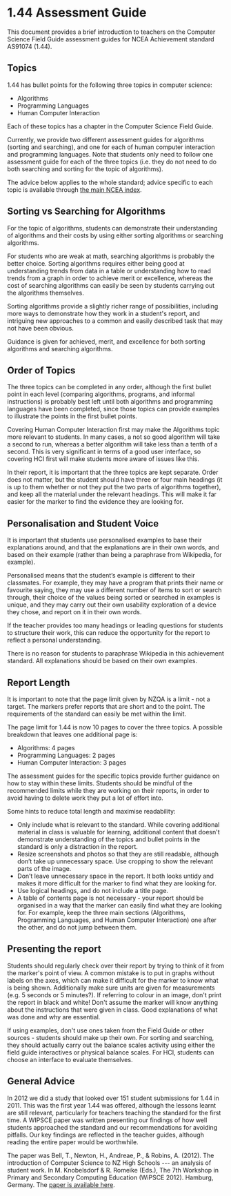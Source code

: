 # 1.44 Assessment Guide

This document provides a brief introduction to teachers on the Computer Science Field Guide assessment guides for NCEA Achievement standard AS91074 (1.44).

## Topics

1.44 has bullet points for the following three topics in computer science:

- Algorithms
- Programming Languages
- Human Computer Interaction

Each of these topics has a chapter in the Computer Science Field Guide.

Currently, we provide two different assessment guides for algorithms (sorting and searching), and one for each of human computer interaction and programming languages. Note that students only need to follow one assessment guide for each of the three topics (i.e. they do not need to do both searching and sorting for the topic of algorithms).

The advice below applies to the whole standard; advice specific to each topic is available through
[the main NCEA index](curriculum-guides/ncea/index.html).


## Sorting vs Searching for Algorithms

For the topic of algorithms, students can demonstrate their understanding of algorithms and their costs by using either sorting algorithms or searching algorithms.

For students who are weak at math, searching algorithms is probably the better choice. Sorting algorithms requires either being good at understanding trends from data in a table or understanding how to read trends from a graph in order to achieve merit or excellence, whereas the cost of searching algorithms can easily be seen by students carrying out the algorithms themselves.

Sorting algorithms provide a slightly richer range of possibilities, including more ways to demonstrate how they work in a student's report, and intriguing new approaches to a common and easily described task that may not have been obvious.

Guidance is given for achieved, merit, and excellence for both sorting algorithms and searching algorithms.

## Order of Topics

The three topics can be completed in any order, although the first bullet point in each level (comparing algorithms, programs, and informal instructions) is probably best left until both algorithms and programming languages have been completed, since those topics can provide examples to illustrate the points in the first bullet points.

Covering Human Computer Interaction first may make the Algorithms topic more relevant to students.
In many cases, a not so good algorithm will take a second to run, whereas a better algorithm will take less than a tenth of a second.
This is very significant in terms of a good user interface, so covering HCI first will make students more aware of issues like this.

In their report, it is important that the three topics are kept separate.
Order does not matter, but the student should have three or four main headings (it is up to them whether or not they put the two parts of algorithms together), and keep all the material under the relevant headings.
This will make it far easier for the marker to find the evidence they are looking for.

## Personalisation and Student Voice

It is important that students use personalised examples to base their explanations around, and that the explanations are in their own words, and based on their example (rather than being a paraphrase from Wikipedia, for example).

Personalised means that the student’s example is different to their classmates.
For example, they may have a program that prints their name or favourite saying, they may use a different number of items to sort or search through, their choice of the values being sorted or searched in examples is unique, and they may carry out their own usability exploration of a device they chose, and report on it in their own words.

If the teacher provides too many headings or leading questions for students to structure their work, this can reduce the opportunity for the report to reflect a personal understanding.

There is no reason for students to paraphrase Wikipedia in this achievement standard.
All explanations should be based on their own examples.

## Report Length

It is important to note that the page limit given by NZQA is a limit - not a target.
The markers prefer reports that are short and to the point.
The requirements of the standard can easily be met within the limit.

The page limit for 1.44 is now 10 pages to cover the three topics. A possible breakdown that leaves one additional page is:

- Algorithms: 4 pages
- Programming Languages: 2 pages
- Human Computer Interaction: 3 pages

The assessment guides for the specific topics provide further guidance on how to stay within these limits.
Students should be mindful of the recommended limits while they are working on their reports, in order to avoid having to delete work they put a lot of effort into.

Some hints to reduce total length and maximise readability:

- Only include what is relevant to the standard. While covering additional material in class is valuable for learning, additional content that doesn't demonstrate understanding of the topics and bullet points in the standard is only a distraction in the report.
- Resize screenshots and photos so that they are still readable, although don’t take up unnecessary space. Use cropping to show the relevant parts of the image.
- Don’t leave unnecessary space in the report. It both looks untidy and makes it more difficult for the marker to find what they are looking for.
- Use logical headings, and do not include a title page.
- A table of contents page is not necessary - your report should be organised in a way that the marker can easily find what they are looking for. For example, keep the three main sections (Algorithms, Programming Languages, and Human Computer Interaction) one after the other, and do not jump between them.

## Presenting the report

Students should regularly check over their report by trying to think of it from the marker's point of view.
A common mistake is to put in graphs without labels on the axes, which can make it difficult for the marker to know what is being shown.
Additionally make sure units are given for measurements (e.g. 5 seconds or 5 minutes?).
If referring to colour in an image, don't print the report in black and white!
Don't assume the marker will know anything about the instructions that were given in class.
Good explanations of what was done and why are essential.

If using examples, don't use ones taken from the Field Guide or other sources - students should make up their own.
For sorting and searching, they should actually carry out the balance scales activity using either the field guide interactives or physical balance scales. For HCI, students can choose an interface to evaluate themselves.

## General Advice

In 2012 we did a study that looked over 151 student submissions for 1.44 in 2011.
This was the first year 1.44 was offered, although the lessons learnt are still relevant, particularly for teachers teaching the standard for the first time.
A WIPSCE paper was written presenting our findings of how well students approached the standard and our recommendations for avoiding pitfalls.
Our key findings are reflected in the teacher guides, although reading the entire paper would be worthwhile.

The paper was Bell, T., Newton, H., Andreae, P., & Robins, A. (2012). The introduction of Computer Science to NZ High Schools --- an analysis of student work. In M. Knobelsdorf & R. Romeike (Eds.), The 7th Workshop in Primary and Secondary Computing Education (WiPSCE 2012). Hamburg, Germany. The [paper is available here](https://ir.canterbury.ac.nz/handle/10092/7347).
